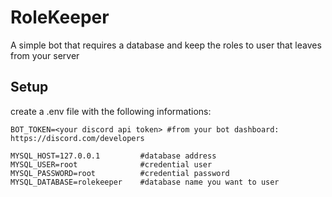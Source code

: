# RoleKeeper
A simple bot that requires a database and keep the roles to user that leaves from your server 

## Setup

create a .env file with the following informations:

    BOT_TOKEN=<your discord api token> #from your bot dashboard: https://discord.com/developers

    MYSQL_HOST=127.0.0.1         #database address
    MYSQL_USER=root              #credential user
    MYSQL_PASSWORD=root          #credential password
    MYSQL_DATABASE=rolekeeper    #database name you want to user
